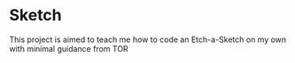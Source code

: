 # Sketch
This project is aimed to teach me how to code an Etch-a-Sketch on my own with minimal guidance from TOR

